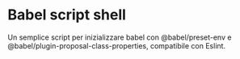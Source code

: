 # Babel script shell

Un semplice script per inizializzare babel con @babel/preset-env e @babel/plugin-proposal-class-properties, compatibile con Eslint.
